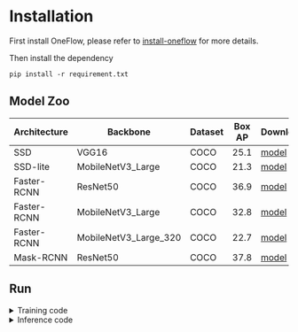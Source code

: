 # Installation
First install OneFlow, please refer to [install-oneflow](https://github.com/Oneflow-Inc/oneflow#install-oneflow) for more details.

Then install the dependency
```Shell
pip install -r requirement.txt
```

## Model Zoo
| Architecture| Backbone |Dataset | Box AP |  Download  |
|-------------|----------|--------|--------|--------------|
| SSD      | VGG16 | COCO |25.1 | [model](https://oneflow-public.oss-cn-beijing.aliyuncs.com/model_zoo/flowvision/detection/ssd/ssd300_vgg16.tar.gz)|
| SSD-lite    | MobileNetV3_Large | COCO |21.3 | [model](https://oneflow-public.oss-cn-beijing.aliyuncs.com/model_zoo/flowvision/detection/ssdlite/ssdlite320_mobilenet_v3_large_coco.tar.gz)|
| Faster-RCNN      | ResNet50 | COCO |36.9 | [model](https://oneflow-public.oss-cn-beijing.aliyuncs.com/model_zoo/flowvision/detection/faster_rcnn/fasterrcnn_resnet50_fpn_coco.tar.gz)|
| Faster-RCNN      | MobileNetV3_Large | COCO |32.8 | [model](https://oneflow-public.oss-cn-beijing.aliyuncs.com/model_zoo/flowvision/detection/faster_rcnn/fasterrcnn_mobilenet_v3_large_fpn.tar.gz)|
| Faster-RCNN      | MobileNetV3_Large_320 | COCO |22.7 | [model](https://oneflow-public.oss-cn-beijing.aliyuncs.com/model_zoo/flowvision/detection/faster_rcnn/fasterrcnn_mobilenet_v3_large_320_fpn.tar.gz)|
| Mask-RCNN      | ResNet50 | COCO |37.8 | [model](https://oneflow-public.oss-cn-beijing.aliyuncs.com/model_zoo/flowvision/detection/mask_rcnn/maskrcnn_resnet50_fpn_coco.tar.gz)|



## Run
<details>
<summary>Training code</summary>
We take the ssd as an example to show how to train the model.

```Shell
cd cv/detection
bash ssd300_vgg16/train.sh
```
</details>

<details>
<summary>Inference code</summary>
We take the ssd as an example to show how to test the model.

```Shell
cd cv/detection
bash ssd300_vgg16/infer.sh
```
</details>
